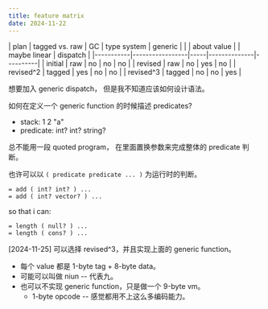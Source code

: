 ```yaml
---
title: feature matrix
date: 2024-11-22
---
```


| plan      | tagged vs. raw | GC  | type system  | generic  |
|           | about value     |     | maybe linear | dispatch |
|-----------|-----------------|-----|--------------|----------|
| initial   | raw             | no  | no           | no       |
| revised   | raw             | no  | yes          | no       |
| revised^2 | tagged          | yes | no           | no       |
| revised^3 | tagged          | no  | no           | yes      |

想要加入 generic dispatch，
但是我不知道应该如何设计语法。

如何在定义一个 generic function 的时候描述 predicates?

- stack: 1 2 "a"
- predicate: int? int? string?

总不能用一段 quoted program，
在里面置换参数来完成整体的 predicate 判断。

也许可以以 `( predicate predicate ... )` 为运行时的判断。

```
= add ( int? int? ) ...
= add ( int? vector? ) ...
```

so that i can:

```
= length ( null? ) ...
= length ( cons? ) ...
```

[2024-11-25] 可以选择 revised^3，并且实现上面的 generic function。

- 每个 value 都是 1-byte tag + 8-byte data。
- 可能可以叫做 niun -- 代表九。
- 也可以不实现 generic function，只是做一个 9-byte vm。
  - 1-byte opcode -- 感觉都用不上这么多编码能力。
